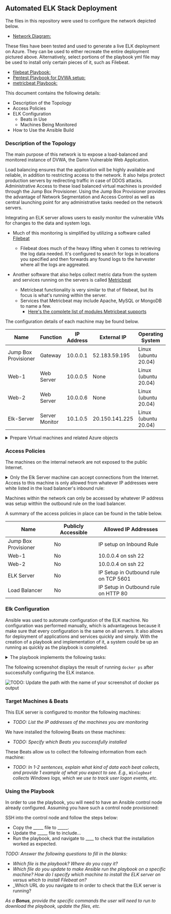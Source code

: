 ## Automated ELK Stack Deployment

The files in this repository were used to configure the network depicted below.

- [Network Diagram:](./images/Network%20Diagram%20(1).pdf)

These files have been tested and used to generate a live ELK deployment on Azure. They can be used to either recreate the entire deployment pictured above. Alternatively, select portions of the playbook yml file may be used to install only certain pieces of it, such as Filebeat.

- [filebeat Playbook:](filebeat-playbook.yml)
- [Pentest Playbook for DVWA setup:](pentest.yml)
- [metricbeat Playbook:](metricbeat-playbook.yml)

This document contains the following details:
- Description of the Topology
- Access Policies
- ELK Configuration
  - Beats in Use
  - Machines Being Monitored
- How to Use the Ansible Build


### Description of the Topology

The main purpose of this network is to expose a load-balanced and monitored instance of DVWA, the Damn Vulnerable Web Application.

Load balancing ensures that the application will be highly available and reliable, in addition to restricting access to the network.  It also helps protect production servers by redirecting traffic in case of DDOS attacks.  
Administrative Access to these load balanced virtual machines is provided through the Jump Box Provisioner.  Using the Jump Box Provisioner provides the advantage of Network Segmentation and Access Control as well as central launching point for any administrative tasks needed on the network servers.

Integrating an ELK server allows users to easily monitor the vulnerable VMs for changes to the data and system logs.

- Much of this monitoring is simplified by utilizing a software called [Filebeat](https://www.elastic.co/guide/en/beats/filebeat/current/filebeat-overview.html)
  - Filebeat does much of the heavy lifting when it comes to retrieving the log data needed.  It's configured to search for logs in locations you specified and then forwards any found logs to the harvester where all the logs are aggreated.


- Another software that also helps collect metric data from the system and services running on the servers is called [Metricbeat](https://www.elastic.co/guide/en/beats/metricbeat/current/metricbeat-overview.html)
  - Metricbeat functionality is very similar to that of filebeat, but its focus is what's running within the server.
  - Services that Metricbeat may include Apache, MySQL or MongoDB to name a few.  
    - [Here's the complete list of modules Metricbeat supports](https://www.elastic.co/guide/en/beats/metricbeat/current/metricbeat-overview.html)

The configuration details of each machine may be found below.

| Name                 | Function       | IP Address | External IP   | Operating System     |
|----------------------|----------------|------------|---------------|----------------------|
| Jump Box Provisioner | Gateway        | 10.0.0.1   | 52.183.59.195 | Linux (ubuntu 20.04) |
| Web-1                | Web Server     | 10.0.0.5   |      None     | Linux (ubuntu 20.04) |
| Web-2                | Web Server     | 10.0.0.6   |      None     | Linux (ubuntu 20.04) |
| Elk-Server           | Server Monitor | 10.1.0.5   | 20.150.141.225| Linux (ubuntu 20.04) |

<details>
  <summary>Prepare Virtual machines and related Azure objects</summary>
  
  ## CreateVMS
  1. [The Virtual Machines can be provisioned in the same manner.  ](./images/CreateVM)
  2. [Once the VMs are provisioned the Load Balancer can be created. ](./images/CreateLoadBalancer.PNG)
  3. [Once the Load Balancer is created add Web-1 and Web-2 to a newly created Backend pool. ](./images/BackEndPool.PNG)
  4. [A load balancing rules is then created to manage the flow of traffic. ](./images/LoadBalanceRule.PNG)
  5. In order to get the machines to be able to communicate with each other add an SSH key to all your VMs
     * To generate the SSH Key run your can run the commands below or if you have one load that key:
       - ~/.ssh# ssh-keygen
       - ~/.ssh# cat id_rsa.pub
     * Once you have that key, go to each VM and select [Reset Password.](./images/ResetVMPassword.PNG)
       - Mode : Reset SSH Public Key
       - Username: Whatever username you setup the VMs with.
       - SSH public key: Copied key from generated code or old key you already had.
  6. [Modify the host file on the ansile container to include a reference to the Web Servers and to the Elk Server.](./images/HostChanges.png)
  6. Next you install the necessary software by loading ansible docker container into the Web servers via the Jump Box Provisioner.
  7. To test and see if everything worked out go to the IP address for the load balancer's setup.php page.  My page looks url is: [http://13.66.162.18/setup.php](./images/DVWATest.PNG), yours will be different.
</details>

### Access Policies

The machines on the internal network are not exposed to the public Internet. 

<details>
  <summary>Only the Elk Server machine can accept connections from the Internet. Access to this machine is only allowed from whatever IP addresses were white listed in the load balancer's inbound rule:</summary>
    
  ## Creating Outbound rule on Elk Server
  1. Locate you IP address on https://whatismyipaddress.com
  2. [Once your IP address is located create an inbound rule allowing SSH access to your machine.](./images/InboundRuleElkServer.PNG)
</details>
    
    
Machines within the network can only be accessed by whatever IP address was setup witthin the outbound rule on the load balancer.

A summary of the access policies in place can be found in the table below.

| Name                 | Publicly Accessible | Allowed IP Addresses                 |
|----------------------|---------------------|--------------------------------------|
| Jump Box Provisioner | No                  | IP setup on Inbound Rule             |
| Web-1                | No                  | 10.0.0.4 on ssh 22                   |
| Web-2                | No                  | 10.0.0.4 on ssh 22                   |
| ELK Server           | No                  | IP Setup in Outbound rule on TCP 5601|
| Load Balancer        | No                  | IP Setup in Outbound rule on HTTP 80 |


### Elk Configuration  

Ansible was used to automate configuration of the ELK machine. No configuration was performed manually, which is advantageous because it make sure that every configuration is the same on all servers.  It also allows for deployment of applications and services quickly and simply.  With the creation of a playbook and implementation of it, a system could be up an running as quickly as the playbook is completed.

<details>
  <summary>The playbook implements the following tasks:</summary>
  
  ## Ansible [filebeat Playbook: ](filebeat-playbook.yml)
  - First the the machine memory is increated to make sure there is enough memory to run the services ansible will install
  - Then the filebeat .deb file is downloaded and installed.
  - Once installed, it is setup and started.
  - Finally it is setup to start at reboot.
</details>

The following screenshot displays the result of running `docker ps` after successfully configuring the ELK instance.

![TODO: Update the path with the name of your screenshot of docker ps output](Images/docker_ps_output.png)

### Target Machines & Beats
This ELK server is configured to monitor the following machines:
- _TODO: List the IP addresses of the machines you are monitoring_

We have installed the following Beats on these machines:
- _TODO: Specify which Beats you successfully installed_

These Beats allow us to collect the following information from each machine:
- _TODO: In 1-2 sentences, explain what kind of data each beat collects, and provide 1 example of what you expect to see. E.g., `Winlogbeat` collects Windows logs, which we use to track user logon events, etc._

### Using the Playbook
In order to use the playbook, you will need to have an Ansible control node already configured. Assuming you have such a control node provisioned: 

SSH into the control node and follow the steps below:
- Copy the _____ file to _____.
- Update the _____ file to include...
- Run the playbook, and navigate to ____ to check that the installation worked as expected.

_TODO: Answer the following questions to fill in the blanks:_
- _Which file is the playbook? Where do you copy it?_
- _Which file do you update to make Ansible run the playbook on a specific machine? How do I specify which machine to install the ELK server on versus which to install Filebeat on?_
- _Which URL do you navigate to in order to check that the ELK server is running?

_As a **Bonus**, provide the specific commands the user will need to run to download the playbook, update the files, etc._
